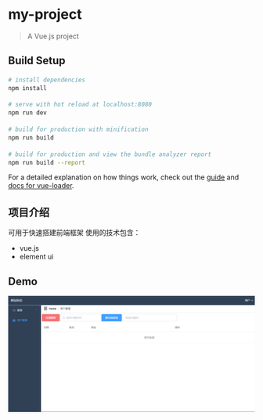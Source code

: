# my-project

> A Vue.js project

## Build Setup

``` bash
# install dependencies
npm install

# serve with hot reload at localhost:8080
npm run dev

# build for production with minification
npm run build

# build for production and view the bundle analyzer report
npm run build --report
```

For a detailed explanation on how things work, check out the [guide](http://vuejs-templates.github.io/webpack/) and [docs for vue-loader](http://vuejs.github.io/vue-loader).

## 项目介绍
可用于快速搭建前端框架
使用的技术包含：
- vue.js
- element ui

## Demo
![layout](https://github.com/zhshqo/nodejs/blob/master/demo/my-project-layout.png)